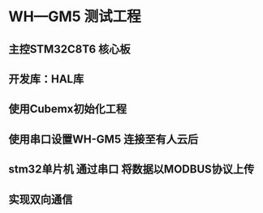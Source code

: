# WH—GM5 测试工程
## 主控STM32C8T6 核心板
## 开发库：HAL库
## 使用Cubemx初始化工程
## 使用串口设置WH-GM5 连接至有人云后
## stm32单片机 通过串口 将数据以MODBUS协议上传
## 实现双向通信